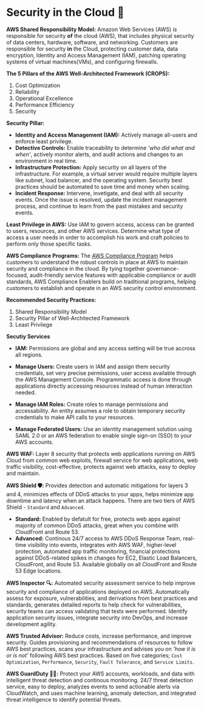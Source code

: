# Security in the Cloud :closed_lock_with_key:

**AWS Shared Responsibility Model:** Amazon Web Services (AWS) is responsible for security __of__ the cloud (AWS), that includes physical security of data centers, hardware, software, and networking. Customers are responsible for security __in__ the Cloud, protecting customer data, data encryption, Identity and Access Management (IAM), patching operating systems of virtual machines(VMs), and configuring firewalls.

**The 5 Pillars of the AWS Well-Architected Framework (CROPS):**
1. Cost Optimization
2. Reliability
3. Operational Excellence
4. Performance Efficiency
5. Security

**Security Pillar:** 
- **Identity and Access Management (IAM):** Actively manage all-users and enforce least privilege. 
- **Detective Controls:** Enable traceability to determine *'who did what and when'*, actively monitor alerts, and audit actions and changes to an environment in real time. 
- **Infrastructure Protection:** Apply security on all layers of the infrastructure. For example, a virtual server would require multiple layers like subnet, load balancer, and the operating system. Security best practices should be automated to save time and money when scaling.  
- **Incident Response:** Intervene, invetigate, and deal with all security events. Once the issue is resolved, update the incident management process, and continue to learn from the past mistakes and security events. 

**Least Privilege in AWS:** Use IAM to govern access, access can be granted to users, resources, and other AWS services. Determine what type of access a user needs in order to accomplish his work and craft policies to perform only those specific tasks.

**AWS Compliance Programs:** The [AWS Compliance Program](https://aws.amazon.com/compliance/programs/) helps customers to understand the robust controls in place at AWS to maintain security and compliance in the cloud. By tying together governance-focused, audit-friendly service features with applicable compliance or audit standards, AWS Compliance Enablers build on traditional programs, helping customers to establish and operate in an AWS security control environment.

**Recommended Security Practices:** 
1. Shared Responsibility Model
2. Security Pillar of Well-Architected Framework
3. Least Privilege

**Secutiy Services**
- **IAM:** Permissions are global and any access setting will be true accross all regions. 

- **Manage Users:** Create users in IAM and assign them security credentials, set very precise permissions, user access available through the AWS Management Console. Programmatic access is done through applications directly accessing resources instead of human interaction needed.  

- **Manage IAM Roles:** Create roles to manage permissions and accessability. An entity assumes a role to obtain temporary security credentials to make API calls to your resources. 

- **Manage Federated Users:** Use an identity management solution using SAML 2.0 or an AWS federation to enable single sign-on (SSO) to your AWS accounts. 

**AWS WAF:** Layer 8 security that protects web applications running on AWS Cloud from common web exploits, firewall service for web applications, web traffic visibility, cost-effective, protects against web attacks, easy to deploy and maintain. 

**AWS Shield :shield::** Provides detection and automatic mitigations for layers 3 and 4, minimizes effects of DDoS attacks to your apps, helps minimize app downtime and latency when an attack happens. There are two tiers of AWS Shield - `Standard` and `Advanced`.
- **Standard:** Enabled by defatult for free, protects web apps against majority of common DDoS attacks, great when you combine with CloudFront and Route 53.
- **Advanced:** Continous 24/7 access to AWS DDoS Response Team, real-time visibility into events, integrates with AWS WAF, higher-level protection, automated app traffic monitoring, financial protections against DDoS-related spikes in changes for EC2, Elastic Load Balancers, CloudFront, and Route 53. Available globally on all CloudFront and Route 53 Edge locations. 

**AWS Inspector :mag::** Automated security assessment service to help improve security and compliance of applications deployed on AWS. Automatically assess for exposure, vulnerabilities, and derivations from best practices and standards, generates detailed reports to help check for vulnerabilities, security teams can access validating that tests were performed. Identify application security issues, integrate security into DevOps, and increase development agility. 

**AWS Trusted Advisor:** Reduce costs, increase performance, and improve security. Guides provisioning and recommendations of resources to follow AWS best practices, scans your infrastructure and advises you on *'how it is or is not'* following AWS best practices. Based on five categories; `Cost Optimization`, `Performance`, `Security`, `Fault Tolerance`, and `Service Limits`.  

**AWS GuardDuty :guardsman::** Protect your AWS accounts, workloads, and data with intelligent threat detection and continous monitoring. 24/7 threat detection service, easy to deploy, analyzes events to send actionable alerts via CloudWatch, and uses machine learning, anomaly detection, and integrated threat intelligence to identify potential threats. 
